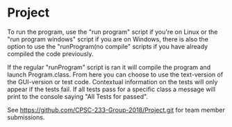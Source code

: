 # Project

To run the program, use the "run program" script if you're on Linux or the "run program windows" script if you are on Windows, there is also the option to use the "runProgram(no compile" scripts if you have already compiled the code previously. 

If the regular "runProgram" script is ran it will compile the program and launch Program.class. From here you can choose to use the text-version of the GUI-version or test code. Contextual information on the tests will only appear if the tests fail. If all tests pass for a specific class a message will print to the console saying "All Tests for <classname> passed".

See https://github.com/CPSC-233-Group-2018/Project.git for team member submissions.


